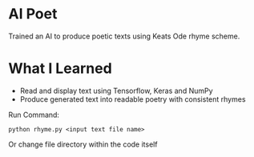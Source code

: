 # AI Poet

Trained an AI to produce poetic texts using Keats Ode rhyme scheme.

# What I Learned

* Read and display text using Tensorflow, Keras and NumPy
* Produce generated text into readable poetry with consistent rhymes

Run Command:

	python rhyme.py <input text file name>
  
 Or change file directory within the code itself
  
